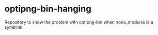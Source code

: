 # optipng-bin-hanging
Repository to show the problem with optipng-bin when node_modules is a symblink
